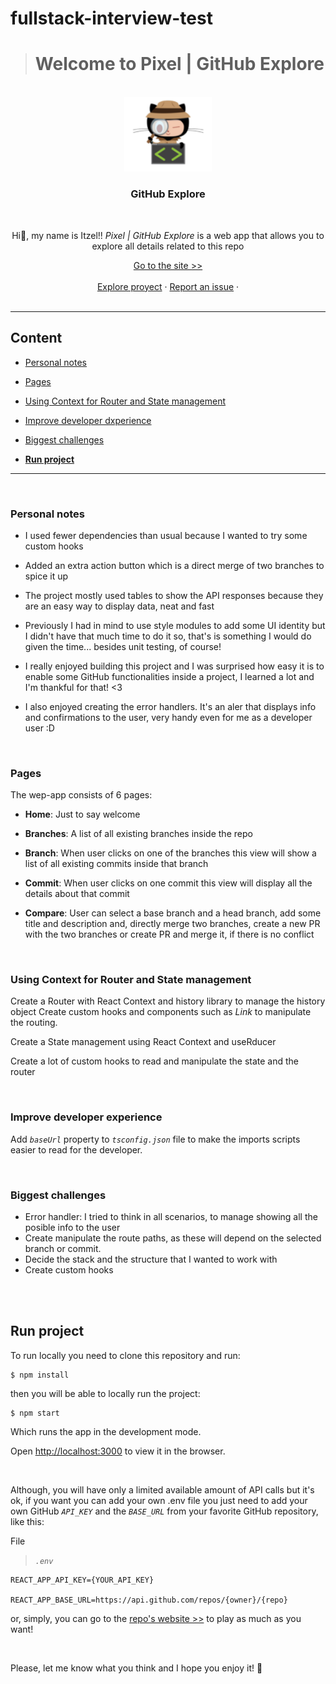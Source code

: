 # fullstack-interview-test

> # Welcome to Pixel | GitHub Explore

<br />
<div align="center">
<a href="https://pixel-github-explorer.herokuapp.com/" target="_blank">
    <img src="public/logo.png" alt="Logo" width="140">
</a>
  <h3 align="center"><b>GitHub Explore</b></h3>
</div>

<br />

<div align="center">
  <p>
Hi👋, my name is Itzel!!  <em>Pixel | GitHub Explore</em> is a web app that allows you to explore all details related to this repo   
</p>
  <a  href="https://pixel-github-explorer.herokuapp.com/" target="_blank">Go to the site >></a>
</div>

<br />

<div align="center">
    <a href="https://github.com/IamPixelMx/fullstack-interview-test/tree/master/components" >Explore proyect</a>
     ·
    <a href="https://github.com/IamPixelMx/fullstack-interview-test/issues">Report an issue</a>
     ·
  </div>

 <br />

---

## **Content**

- [Personal notes](#personal-notes)
- [Pages](#pages)
- [Using Context for Router and State management](#using-context-for-router-and-state-management)
- [Improve developer dxperience](#improve-developer-experience)
- [Biggest challenges](#biggest-challenges)

- [**Run project**](#run-project)

---

<br/>

### **Personal notes**

- I used fewer dependencies than usual because I wanted to try some custom hooks
- Added an extra action button which is a direct merge of two branches to spice it up
- The project mostly used tables to show the API responses because they are an easy way to display data, neat and fast
- Previously I had in mind to use style modules to add some UI identity but I didn't have that much time to do it so, that's is something I would do given the time... besides unit testing, of course!
- I really enjoyed building this project and I was surprised how easy it is to enable some GitHub functionalities inside a project, I learned a lot and I'm thankful for that! <3
- I also enjoyed creating the error handlers. It's an aler that displays info and confirmations to the user, very handy even for me as a developer user :D

  <br/>
### **Pages**

The wep-app consists of 6 pages:

- **Home**: Just to say welcome
- **Branches**: A list of all existing branches inside the repo
- **Branch**: When user clicks on one of the branches this view will show a list of all existing commits inside that branch
- **Commit**: When user clicks on one commit this view will display all the details about that commit
- **Compare**: User can select a base branch and a head branch, add some title and description and, directly merge two branches, create a new PR with the two branches or create PR and merge it, if there is no conflict

  <br/>

### **Using Context for Router and State management**

Create a Router with React Context and history library to manage the history object
Create custom hooks and components such as _Link_ to manipulate the routing.

Create a State management using React Context and useRducer

Create a lot of custom hooks to read and manipulate the state and the router

  <br/>

### **Improve developer experience**

Add _`baseUrl`_ property to _`tsconfig.json`_ file to make the imports scripts easier to read for the developer.

  <br/>

### **Biggest challenges**

- Error handler: I tried to think in all scenarios, to manage showing all the posible info to the user
- Create manipulate the route paths, as these will depend on the selected branch or commit.
- Decide the stack and the structure that I wanted to work with
- Create custom hooks

</br>
</br>

## **Run project**

To run locally you need to clone this repository and run:

```
$ npm install
```

then you will be able to locally run the project:

```
$ npm start
```

Which runs the app in the development mode.

Open [http://localhost:3000](http://localhost:3000) to view it in the browser.

<br/>

Although, you will have only a limited available amount of API calls but it's ok, if you want you can add your own .env file you just need to add your own GitHub _`API_KEY`_ and the _`BASE_URL`_ from your favorite GitHub repository, like this:

File
>_`.env`_
```
REACT_APP_API_KEY={YOUR_API_KEY}

REACT_APP_BASE_URL=https://api.github.com/repos/{owner}/{repo}
```

or, simply, you can go to the [repo's website >>](https://pixel-github-explorer.herokuapp.com) to play as much as you want!

<br/>

Please, let me know what you think and I hope you enjoy it! 🚀
